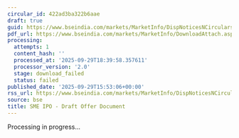 ```yaml
---
circular_id: 422ad3ba322b6aae
draft: true
guid: https://www.bseindia.com/markets/MarketInfo/DispNoticesNCirculars.aspx?Noticeid={67A9E636-6EEA-4B8E-A5B5-7829E6C1DC66}&noticeno=20250929-86&dt=09/29/2025&icount=86&totcount=87&flag=0
pdf_url: https://www.bseindia.com/markets/MarketInfo/DownloadAttach.aspx?id=20250929-86&attachedId=
processing:
  attempts: 1
  content_hash: ''
  processed_at: '2025-09-29T18:39:58.357611'
  processor_version: '2.0'
  stage: download_failed
  status: failed
published_date: '2025-09-29T15:53:06+00:00'
rss_url: https://www.bseindia.com/markets/MarketInfo/DispNoticesNCirculars.aspx?Noticeid={67A9E636-6EEA-4B8E-A5B5-7829E6C1DC66}&noticeno=20250929-86&dt=09/29/2025&icount=86&totcount=87&flag=0
source: bse
title: SME IPO - Draft Offer Document
---
```


Processing in progress...